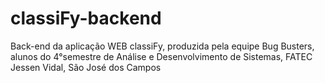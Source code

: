 # classiFy-backend
Back-end da aplicação WEB classiFy, produzida pela equipe Bug Busters, alunos do 4°semestre de Análise e Desenvolvimento de Sistemas, FATEC Jessen Vidal, São José dos Campos
